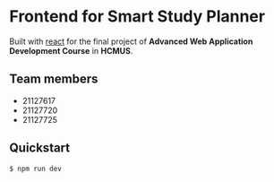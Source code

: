 # Frontend for Smart Study Planner
Built with [react](https://react.dev/) for the final project of **Advanced Web Application Development Course** in **HCMUS**.<br>

## Team members
- 21127617
- 21127720
- 21127725

## Quickstart
```terminal
$ npm run dev
```

